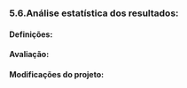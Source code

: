 ### 5.6.Análise estatística dos resultados: 



#### Definições:



#### Avaliação:



#### Modificações do projeto:

